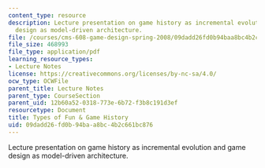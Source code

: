 ```yaml
---
content_type: resource
description: Lecture presentation on game history as incremental evolution and game
  design as model-driven architecture.
file: /courses/cms-608-game-design-spring-2008/09dadd26fd0b94baa8bc4b2c661bc876_MITCMS_608s08_lec04.pdf
file_size: 468993
file_type: application/pdf
learning_resource_types:
- Lecture Notes
license: https://creativecommons.org/licenses/by-nc-sa/4.0/
ocw_type: OCWFile
parent_title: Lecture Notes
parent_type: CourseSection
parent_uid: 12b60a52-0318-773e-6b72-f3b8c191d3ef
resourcetype: Document
title: Types of Fun & Game History
uid: 09dadd26-fd0b-94ba-a8bc-4b2c661bc876
---
```

Lecture presentation on game history as incremental evolution and game design as model-driven architecture.